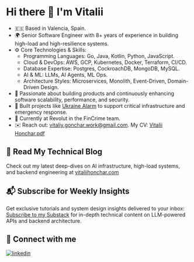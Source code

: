 # Hi there 👋 I'm Vitalii
- 🇪🇸 Based in Valencia, Spain.
- 🌍 Senior Software Engineer with 8+ years of experience in building high-load and high-resilience systems.
- ⚙️ Core Technologies & Skills:
  - Programming Languages: Go, Java, Kotlin, Python, JavaScript.
  - Cloud & DevOps: AWS, GCP, Kubernetes, Docker, Terraform, CI/CD.
  - Database Expertise: Postgres, CockroachDB, MongoDB, MySQL.
  - AI & ML: LLMs, AI Agents, ML Ops.
  - Architecture Styles: Microservices, Monolith, Event-Driven, Domain-Driven Design.
- 🚀 Passionate about building products and continuously enhancing software scalability, performance, and security.
- 🎯 Built projects like [Ukraine Alarm](https://www.ukrainealarm.com/) to support critical infrastructure and emergency response.
- 🏢 Currently at Revolut in the FinCrime team.
- ✉️ Reach out: [vitaliy.gonchar.work@gmail.com](mailto:vitaliy.gonchar.work@gmail.com).
My CV: [Vitalii Honchar.pdf](https://github.com/vitalii-honchar/vitalii-honchar/raw/main/cv_vitalii_honchar.pdf)

## 📖 Read My Technical Blog
Check out my latest deep-dives on AI infrastructure, high-load systems, and backend engineering at [vitaliihonchar.com](https://vitaliihonchar.com/)

## 📬 Subscribe for Weekly Insights
Get exclusive tutorials and system design insights delivered to your inbox: [Subscribe to my Substack](https://vitaliihonchar.substack.com/) for in-depth technical content on LLM-powered APIs and backend architecture.

## 🤝 Connect with me
[![linkedin](https://img.shields.io/badge/linkedin%20-%230077B5.svg?&style=for-the-badge&logo=linkedin&logoColor=white)](https://www.linkedin.com/in/vitaliihonchar/)
